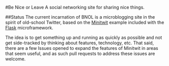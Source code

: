 #Be Nice or Leave
A social networking site for sharing nice things.

##Status
The current incarnation of BNOL is a microblogging site in the spirit of old-school Twitter, based on the [Minitwit](https://github.com/pallets/flask/tree/master/examples/minitwit) example included with the [Flask](http://flask.pocoo.org/) microframework.

The idea is to get something up and running as quickly as possible and not get side-tracked by thinking about features, technology, etc.  That said, there are a few Issues opened to expand the features of Minitwit in areas that seem useful, and as such pull requests to address these issues are welcome.


